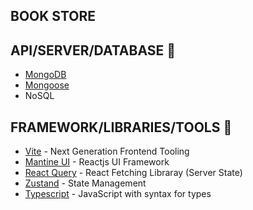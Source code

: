 ## BOOK STORE

## API/SERVER/DATABASE 💾

- [MongoDB](https://www.mongodb.com/)
- [Mongoose](https://mongoosejs.com/)
- NoSQL

## FRAMEWORK/LIBRARIES/TOOLS 🎉

- [Vite](https://vitejs.dev/) - Next Generation Frontend Tooling
- [Mantine UI](https://mantine.dev/) - Reactjs UI Framework
- [React Query](https://react-query.tanstack.com/) - React Fetching Libraray (Server State)
- [Zustand](https://github.com/pmndrs/zustand) - State Management
- [Typescript](https://www.typescriptlang.org/) - JavaScript with syntax for types
